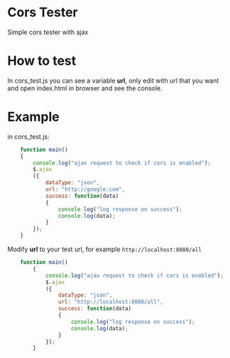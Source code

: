 # Cors Tester 

Simple cors tester with ajax

# How to test

In cors_test.js you can see a variable **url**, only edit with url that you want and open index.html in browser and see the console.

# Example
in cors_test.js:
```js
    function main() 
    {
        console.log("ajax request to check if cors is enabled");
        $.ajax
        ({
            dataType: "json",
            url: "http://google.com",
            success: function(data) 
            {
                console.log("log response on success");
                console.log(data);
            }
        });
    }
```
Modify **url** to your test url, for example `http://localhost:8080/all`
```js
    function main() 
        {
            console.log("ajax request to check if cors is enabled");
            $.ajax
            ({
                dataType: "json",
                url: "http://localhost:8080/all",
                success: function(data) 
                {
                    console.log("log response on success");
                    console.log(data);
                }
            });
        }
```

